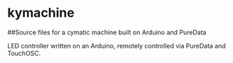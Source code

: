 # kymachine
##Source files for a cymatic machine built on Arduino and PureData

LED controller written on an Arduino, remotely controlled via PureData and TouchOSC.
